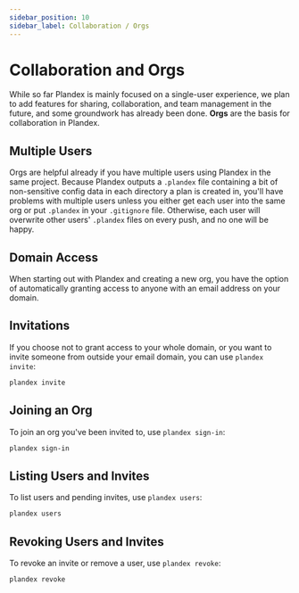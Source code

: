```yaml
---
sidebar_position: 10
sidebar_label: Collaboration / Orgs
---
```


# Collaboration and Orgs

While so far Plandex is mainly focused on a single-user experience, we plan to add features for sharing, collaboration, and team management in the future, and some groundwork has already been done. **Orgs** are the basis for collaboration in Plandex.

## Multiple Users

Orgs are helpful already if you have multiple users using Plandex in the same project. Because Plandex outputs a `.plandex` file containing a bit of non-sensitive config data in each directory a plan is created in, you'll have problems with multiple users unless you either get each user into the same org or put `.plandex` in your `.gitignore` file. Otherwise, each user will overwrite other users' `.plandex` files on every push, and no one will be happy.

## Domain Access

When starting out with Plandex and creating a new org, you have the option of automatically granting access to anyone with an email address on your domain.

## Invitations

If you choose not to grant access to your whole domain, or you want to invite someone from outside your email domain, you can use `plandex invite`:

```bash
plandex invite
```

## Joining an Org

To join an org you've been invited to, use `plandex sign-in`:

```bash
plandex sign-in
```

## Listing Users and Invites

To list users and pending invites, use `plandex users`:

```bash
plandex users
```

## Revoking Users and Invites

To revoke an invite or remove a user, use `plandex revoke`:

```bash
plandex revoke
```
